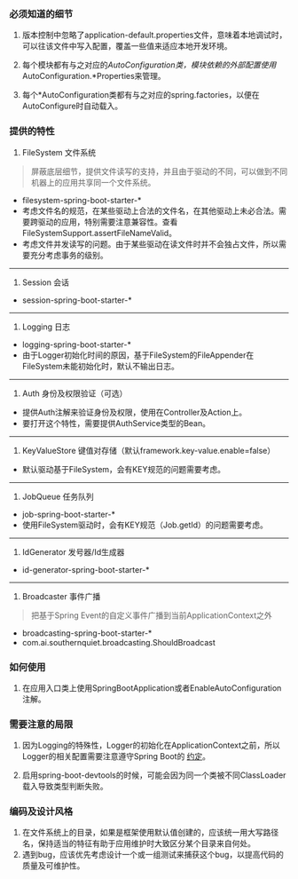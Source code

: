 ### 必须知道的细节
1. 版本控制中忽略了application-default.properties文件，意味着本地调试时，可以往该文件中写入配置，覆盖一些值来适应本地开发环境。

1. 每个模块都有与之对应的*AutoConfiguration类，模块依赖的外部配置使用*AutoConfiguration.*Properties来管理。

1. 每个*AutoConfiguration类都有与之对应的spring.factories，以便在AutoConfigure时自动载入。


### 提供的特性
1. FileSystem 文件系统  

> 屏蔽底层细节，提供文件读写的支持，并且由于驱动的不同，可以做到不同机器上的应用共享同一个文件系统。

- filesystem-spring-boot-starter-*
- 考虑文件名的规范，在某些驱动上合法的文件名，在其他驱动上未必合法。需要跨驱动的应用，特别需要注意兼容性。查看FileSystemSupport.assertFileNameValid。
- 考虑文件并发读写的问题。由于某些驱动在读文件时并不会独占文件，所以需要充分考虑事务的级别。

----

1. Session 会话  

- session-spring-boot-starter-*

----

1. Logging 日志

- logging-spring-boot-starter-*
- 由于Logger初始化时间的原因，基于FileSystem的FileAppender在FileSystem未能初始化时，默认不输出日志。

----
    
1. Auth 身份及权限验证（可选）

- 提供Auth注解来验证身份及权限，使用在Controller及Action上。  
- 要打开这个特性，需要提供AuthService类型的Bean。

----
    
1. KeyValueStore 键值对存储（默认framework.key-value.enable=false）

- 默认驱动基于FileSystem，会有KEY规范的问题需要考虑。

----
    
1. JobQueue 任务队列

- job-spring-boot-starter-*
- 使用FileSystem驱动时，会有KEY规范（Job.getId）的问题需要考虑。

----
    
1. IdGenerator 发号器/Id生成器

- id-generator-spring-boot-starter-*

----
    
1. Broadcaster 事件广播

> 把基于Spring Event的自定义事件广播到当前ApplicationContext之外

- broadcasting-spring-boot-starter-*
- com.ai.southernquiet.broadcasting.ShouldBroadcast


### 如何使用
1. 在应用入口类上使用SpringBootApplication或者EnableAutoConfiguration注解。


### 需要注意的局限
1. 因为Logging的特殊性，Logger的初始化在ApplicationContext之前，所以Logger的相关配置需要注意遵守Spring Boot的
[约定](https://docs.spring.io/spring-boot/docs/2.0.3.RELEASE/reference/htmlsingle/#boot-features-custom-log-configuration)。

1. 启用spring-boot-devtools的时候，可能会因为同一个类被不同ClassLoader载入导致类型判断失败。


### 编码及设计风格
1. 在文件系统上的目录，如果是框架使用默认值创建的，应该统一用大写路径名，保持适当的特征有助于应用维护时大致区分某个目录来自何处。
1. 遇到bug，应该优先考虑设计一个或一组测试来捕获这个bug，以提高代码的质量及可维护性。